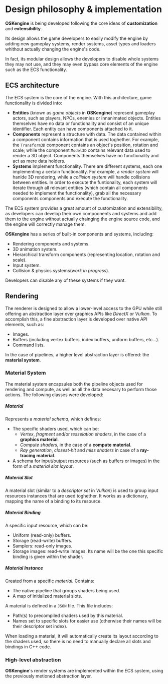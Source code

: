 # Design philosophy & implementation

**OSKengine** is being developed following the core ideas of **customization** and **extensibility**. 

Its design allows the game developers to easily modify the engine by adding new gameplay systems, render systems, asset types and loaders whithout actually changing the engine's code.

In fact, its modular design allows the developers to disable whole systems they may not use, and they may even bypass core elements of the engine such as the ECS functionality.

## ECS architecture

The ECS system is the core of the engine. With this architecture, game functionality is divided into:
- **Entities** (known as *game objects* in **OSKengine**) represent gameplay actors, such as players, NPCs, enemies or innanimated objects. Entities themselves have no data or functionality and consist of an unique identifier.
Each entity can have components attached to it.
- **Components** represent a structure with data. The data contained within a component contains information that is used toghether. For example, the `Transform3D` component contains an object's position, rotation and scale; while the component `Model3D` contains relevant data used to render a 3D object.
Components themselves have no functionality and act as mere data holders.
- **Systems** implement functionality. There are different systems, each one implementing a certain functionality. For example, a *render system* will hanlde 3D rendering, while a *collision system* will handle collisions between entities.
In order to execute the funtionality, each system will iterate through all relevant entities (which contain all components needed to implement the functionality), grab all the necessary components components and execute the functionality.

The ECS system provides a great amount of customization and extensibility, as developers can develop their own compoonents and systems and add them to the engine without actually chainging the engine source code, and the engine will correctly manage them. 

**OSKengine** has a series of built-in components and systems, including:
- Rendering components and systems.
- 3D animation system.
- Hierarchical transform components (representing location, rotation and scale).
- Input system.
- Collision & physics systems(*work in progress*).

Developers can disable any of these systems if they want.

## Rendering

The renderer is designed to allow a lower-level access to the GPU while still offering an abstraction layer over graphics APIs like *DirectX* or *Vulkan*.
To accomplish this, a fine abstraction layer is developed over native API elements, such as:
- Images.
- Buffers (including vertex buffers, index buffers, uniform buffers, etc...).
- Command lists.

In the case of pipelines, a higher level abstraction layer is offered: the **material system**.

### Material System

The material system encapsules both the pipeline objects used for rendering and compute, as well as all the data necesary to perform those actions.
The following classes were developed:

##### Material
Represents a *material schema*, which defines:
- The specific shaders used, which can be:
    - *Vertex*, *fragment* and/or *tesselation shaders*, in the case of a **graphics material**.
    - *Compute shaders*, in the case of a **compute material**.
    - *Ray generation*, *closest-hit* and *miss shaders* in case of a **ray-tracing material**.
- A schema for input/output resources (such as buffers or images) in the form of a *material slot layout*.

##### Material Slot
A material slot (similar to a *descriptor set* in *Vulkan*) is used to group input resources instances that are used toghether.
It works as a dictionary, mapping the name of a binding to its resource.

##### Material Binding
A specific input resource, which can be:
- Uniform (read-only) buffers.
- Storage (read-write) buffers.
- Samplers: read-only images.
- Storage images: read-write images.
Its name will be the one this specific binding is given within the shader.

##### Material Instance
Created from a specific *material*. Contains:
- The native pipeline that groups shaders being used.
- A map of initialized material slots.


A material is defined in a `JSON` file. This file includes:
- Path(s) to precompiled shaders used by this material.
- Names set to specific slots for easier use (otherwise their names will be their descriptor set index).

When loading a material, it will automatically create its layout according to the shaders used, so there is no need to manually declare all slots and bindings in C++ code.

### High-level abstraction

**OSKengine**'s render systems are implemented within the ECS system, using the previously metioned abstraction layer.

